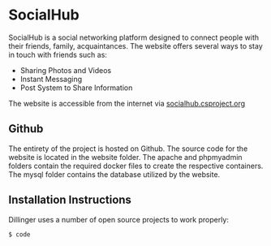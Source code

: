 # SocialHub
SocialHub is a social networking platform designed to connect people with their friends, family, acquaintances. The website offers several ways to stay in touch with friends such as:
- Sharing Photos and Videos
- Instant Messaging
- Post System to Share Information

The website is accessible from the internet via [socialhub.csproject.org](http://socialhub.csproject.org)

## Github
The entirety of the project is hosted on Github. The source code for the website is located in the website folder. The apache and phpmyadmin folders contain the required docker files to create the respective containers. The mysql folder contains the database utilized by the website.

## Installation Instructions

Dillinger uses a number of open source projects to work properly:

```sh
$ code
```
